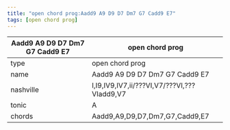 ```yaml
---
title: "open chord prog:Aadd9 A9 D9 D7 Dm7 G7 Cadd9 E7"
tags: [open chord prog]
---
```


|Aadd9 A9 D9 D7 Dm7 G7 Cadd9 E7|open chord prog|
|---|---|
|type|open chord prog|
|name|Aadd9 A9 D9 D7 Dm7 G7 Cadd9 E7|
|nashville|I,I9,IV9,IV7,ii/???VI,V7/???VI,???VIadd9,V7|
|tonic|A|
|chords|Aadd9,A9,D9,D7,Dm7,G7,Cadd9,E7|


